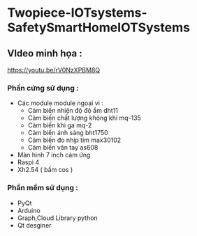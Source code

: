 # Twopiece-IOTsystems-SafetySmartHomeIOTSystems
## VIdeo minh họa :

https://youtu.be/rV0NzXPBM8Q

### Phần cứng sử dụng :
- Các module module ngoại vi : 
   + Cảm biến nhiện độ độ ẩm dht11
   + Cảm biến chất lượng không khí mq-135
   + Cảm biến khi ga mq-2
   + Cảm biến ánh sáng bht1750
   + Cảm biến đo nhịp tim max30102 
   + Cảm biến vân tay as608
- Màn hình 7 inch cảm ứng
- Raspi 4
- Xh2.54 ( bấm cos )
### Phần mềm sử dụng :
- PyQt
- Arduino
- Graph,Cloud Library python
- Qt desginer
